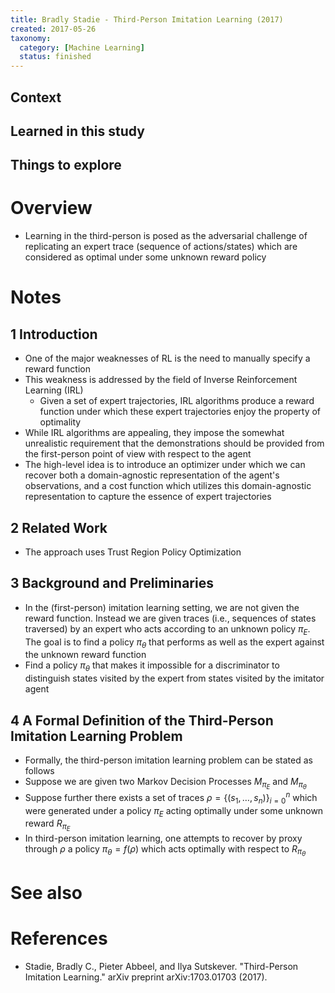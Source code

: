 ```yaml
---
title: Bradly Stadie - Third-Person Imitation Learning (2017)
created: 2017-05-26
taxonomy:
  category: [Machine Learning]
  status: finished
---
```


## Context

## Learned in this study

## Things to explore

# Overview
* Learning in the third-person is posed as the adversarial challenge of replicating an expert trace (sequence of actions/states) which are considered as optimal under some unknown reward policy

# Notes
## 1 Introduction
* One of the major weaknesses of RL is the need to manually specify a reward function
* This weakness is addressed by the field of Inverse Reinforcement Learning (IRL)
	* Given a set of expert trajectories, IRL algorithms produce a reward function under which these expert trajectories enjoy the property of optimality
* While IRL algorithms are appealing, they impose the somewhat unrealistic requirement that the demonstrations should be provided from the first-person point of view with respect to the agent
* The high-level idea is to introduce an optimizer under which we can recover both a domain-agnostic representation of the agent's observations, and a cost function which utilizes this domain-agnostic representation to capture the essence of expert trajectories

## 2 Related Work
* The approach uses Trust Region Policy Optimization

## 3 Background and Preliminaries
* In the (first-person) imitation learning setting, we are not given the reward function. Instead we are given traces (i.e., sequences of states traversed) by an expert who acts according to an unknown policy $\pi_E$. The goal is to find a policy $\pi_\theta$ that performs as well as the expert against the unknown reward function
* Find a policy $\pi_\theta$ that makes it impossible for a discriminator to distinguish states visited by the expert from states visited by the imitator agent

## 4 A Formal Definition of the Third-Person Imitation Learning Problem
* Formally, the third-person imitation learning problem can be stated as follows
* Suppose we are given two Markov Decision Processes $M_{\pi_E}$ and $M_{\pi_\theta}$
* Suppose further there exists a set of traces $\rho = \{(s_1, \dots, s_n)\}_{i=0}^n$ which were generated under a policy $\pi_E$ acting optimally under some unknown reward $R_{\pi_E}$
* In third-person imitation learning, one attempts to recover by proxy through $\rho$ a policy $\pi_\theta = f(\rho)$ which acts optimally with respect to $R_{\pi_\theta}$

# See also

# References
* Stadie, Bradly C., Pieter Abbeel, and Ilya Sutskever. "Third-Person Imitation Learning." arXiv preprint arXiv:1703.01703 (2017).